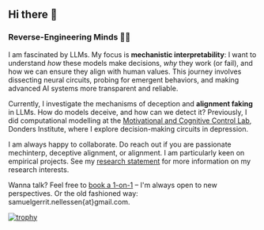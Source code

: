 ## Hi there 👋
### Reverse-Engineering Minds 🧠✨

I am fascinated by LLMs. My focus is **mechanistic interpretability**: I want to understand *how* these models make decisions, *why* they work (or fail), and how we can ensure they align with human values. This journey involves dissecting neural circuits, probing for emergent behaviors, and making advanced AI systems more transparent and reliable.

Currently, I investigate the mechanisms of deception and **alignment faking** in LLMs. How do models deceive, and how can we detect it?
Previously, I did computational modelling at the [Motivational and Cognitive Control Lab](https://www.roshancools.com/), Donders Institute, where I explore decision-making circuits in depression.

I am always happy to collaborate. Do reach out if you are passionate mechinterp, deceptive alignment, or alignment. I am particularly keen on empirical projects. See my [research statement](https://docs.google.com/document/d/1UmENQMvMX4sHiuYtsZ_PJ_V95Ygz4LUyxLB5TiugXK8/edit?usp=sharing) for more information on my research interests.

Wanna talk? Feel free to [book a 1-on-1](https://calendar.app.google/3c9J24Pbcb1F558c9) – I'm always open to new perspectives. Or the old fashioned way: samuelgerrit.nellessen{at}gmail.com.

[![trophy](https://github-profile-trophy.vercel.app/?username=DerOeko&theme=onedark)](https://github.com/ryo-ma/github-profile-trophy)
<!--
**DerOeko/DerOeko** is a ✨ _special_ ✨ repository because its `README.md` (this file) appears on your GitHub profile.

Here are some ideas to get you started:

- 🔭 I’m currently working on ...
- 🌱 I’m currently learning ...
- 👯 I’m looking to collaborate on ...
- 🤔 I’m looking for help with ...
- 💬 Ask me about ...
- 📫 How to reach me: ...
- 😄 Pronouns: ...
- ⚡ Fun fact: ...
-->
